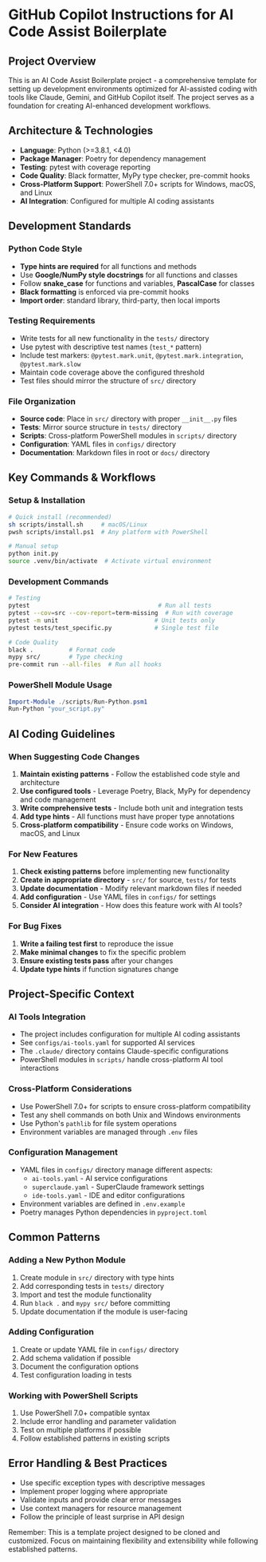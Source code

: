 # GitHub Copilot Instructions for AI Code Assist Boilerplate

## Project Overview

This is an AI Code Assist Boilerplate project - a comprehensive template for setting up development environments optimized for AI-assisted coding with tools like Claude, Gemini, and GitHub Copilot itself. The project serves as a foundation for creating AI-enhanced development workflows.

## Architecture & Technologies

- **Language**: Python (>=3.8.1, <4.0)
- **Package Manager**: Poetry for dependency management
- **Testing**: pytest with coverage reporting
- **Code Quality**: Black formatter, MyPy type checker, pre-commit hooks
- **Cross-Platform Support**: PowerShell 7.0+ scripts for Windows, macOS, and Linux
- **AI Integration**: Configured for multiple AI coding assistants

## Development Standards

### Python Code Style
- **Type hints are required** for all functions and methods
- Use **Google/NumPy style docstrings** for all functions and classes
- Follow **snake_case** for functions and variables, **PascalCase** for classes
- **Black formatting** is enforced via pre-commit hooks
- **Import order**: standard library, third-party, then local imports

### Testing Requirements
- Write tests for all new functionality in the `tests/` directory
- Use pytest with descriptive test names (`test_*` pattern)
- Include test markers: `@pytest.mark.unit`, `@pytest.mark.integration`, `@pytest.mark.slow`
- Maintain code coverage above the configured threshold
- Test files should mirror the structure of `src/` directory

### File Organization
- **Source code**: Place in `src/` directory with proper `__init__.py` files
- **Tests**: Mirror source structure in `tests/` directory
- **Scripts**: Cross-platform PowerShell modules in `scripts/` directory
- **Configuration**: YAML files in `configs/` directory
- **Documentation**: Markdown files in root or `docs/` directory

## Key Commands & Workflows

### Setup & Installation
```bash
# Quick install (recommended)
sh scripts/install.sh     # macOS/Linux
pwsh scripts/install.ps1  # Any platform with PowerShell

# Manual setup
python init.py
source .venv/bin/activate  # Activate virtual environment
```

### Development Commands
```bash
# Testing
pytest                                    # Run all tests
pytest --cov=src --cov-report=term-missing  # Run with coverage
pytest -m unit                           # Unit tests only
pytest tests/test_specific.py            # Single test file

# Code Quality
black .          # Format code
mypy src/        # Type checking
pre-commit run --all-files  # Run all hooks
```

### PowerShell Module Usage
```powershell
Import-Module ./scripts/Run-Python.psm1
Run-Python "your_script.py"
```

## AI Coding Guidelines

### When Suggesting Code Changes
1. **Maintain existing patterns** - Follow the established code style and architecture
2. **Use configured tools** - Leverage Poetry, Black, MyPy for dependency and code management
3. **Write comprehensive tests** - Include both unit and integration tests
4. **Add type hints** - All functions must have proper type annotations
5. **Cross-platform compatibility** - Ensure code works on Windows, macOS, and Linux

### For New Features
1. **Check existing patterns** before implementing new functionality
2. **Create in appropriate directory** - `src/` for source, `tests/` for tests
3. **Update documentation** - Modify relevant markdown files if needed
4. **Add configuration** - Use YAML files in `configs/` for settings
5. **Consider AI integration** - How does this feature work with AI tools?

### For Bug Fixes
1. **Write a failing test first** to reproduce the issue
2. **Make minimal changes** to fix the specific problem
3. **Ensure existing tests pass** after your changes
4. **Update type hints** if function signatures change

## Project-Specific Context

### AI Tools Integration
- The project includes configuration for multiple AI coding assistants
- See `configs/ai-tools.yaml` for supported AI services
- The `.claude/` directory contains Claude-specific configurations
- PowerShell modules in `scripts/` handle cross-platform AI tool interactions

### Cross-Platform Considerations
- Use PowerShell 7.0+ for scripts to ensure cross-platform compatibility
- Test any shell commands on both Unix and Windows environments
- Use Python's `pathlib` for file system operations
- Environment variables are managed through `.env` files

### Configuration Management
- YAML files in `configs/` directory manage different aspects:
  - `ai-tools.yaml` - AI service configurations
  - `superclaude.yaml` - SuperClaude framework settings
  - `ide-tools.yaml` - IDE and editor configurations
- Environment variables are defined in `.env.example`
- Poetry manages Python dependencies in `pyproject.toml`

## Common Patterns

### Adding a New Python Module
1. Create module in `src/` directory with type hints
2. Add corresponding tests in `tests/` directory
3. Import and test the module functionality
4. Run `black .` and `mypy src/` before committing
5. Update documentation if the module is user-facing

### Adding Configuration
1. Create or update YAML file in `configs/` directory
2. Add schema validation if possible
3. Document the configuration options
4. Test configuration loading in tests

### Working with PowerShell Scripts
1. Use PowerShell 7.0+ compatible syntax
2. Include error handling and parameter validation
3. Test on multiple platforms if possible
4. Follow established patterns in existing scripts

## Error Handling & Best Practices

- Use specific exception types with descriptive messages
- Implement proper logging where appropriate
- Validate inputs and provide clear error messages
- Use context managers for resource management
- Follow the principle of least surprise in API design

Remember: This is a template project designed to be cloned and customized. Focus on maintaining flexibility and extensibility while following established patterns.